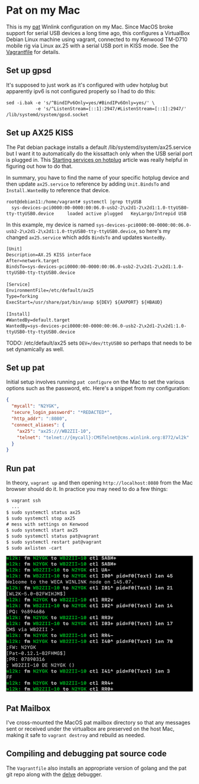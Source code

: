 # Pat on my Mac

This is my [pat](https://github.com/la5nta/pat) Winlink configuration on my Mac.
Since MacOS broke support for serial USB devices a long time ago, this configures a
VirtualBox Debian Linux machine using vagrant, connected to my Kenwood TM-D710 mobile
rig via Linux ax.25 with a serial USB port in KISS mode. See the [Vagrantfile](./Vagrantfile) for details.

## Set up gpsd

It's supposed to just work as it's configured with udev hotplug but apparently
ipv6 is not configured properly so I had to do this:

```
sed -i.bak -e 's/^BindIPv6Only=yes/#BindIPv6Only=yes/' \
           -e 's/^ListenStream=[::1]:2947/#ListenStream=[::1]:2947/' /lib/systemd/system/gpsd.socket
```

## Set up AX25 KISS

The Pat debian package installs a default /lib/systemd/system/ax25.service but I want it to automatically
do the kissattach only when the USB serial port is plugged in.
This [Starting services on hotplug](https://unrouted.io/systemd/2017/05/21/starting-services-on-hotplug/) article
was really helpful in figuring out how to do that.

In summary, you have to find the name of your specific hotplug device and then update `ax25.service` to reference by
adding `Unit.BindsTo` and `Install.WantedBy` to reference that device.

```
root@debian11:/home/vagrant# systemctl |grep ttyUSB
  sys-devices-pci0000:00-0000:00:06.0-usb2-2\x2d1-2\x2d1:1.0-ttyUSB0-tty-ttyUSB0.device     loaded active plugged   KeyLargo/Intrepid USB
```

In this example, my device is named `sys-devices-pci0000:00-0000:00:06.0-usb2-2\x2d1-2\x2d1:1.0-ttyUSB0-tty-ttyUSB0.device`, so
here's my changed `ax25.service` which adds `BindsTo` and updates `WantedBy`.

```
[Unit]
Description=AX.25 KISS interface
After=network.target
BindsTo=sys-devices-pci0000:00-0000:00:06.0-usb2-2\x2d1-2\x2d1:1.0-ttyUSB0-tty-ttyUSB0.device

[Service]
EnvironmentFile=/etc/default/ax25
Type=forking
ExecStart=/usr/share/pat/bin/axup ${DEV} ${AXPORT} ${HBAUD}

[Install]
#WantedBy=default.target
WantedBy=sys-devices-pci0000:00-0000:00:06.0-usb2-2\x2d1-2\x2d1:1.0-ttyUSB0-tty-ttyUSB0.device
```

TODO: /etc/default/ax25 sets `DEV=/dev/ttyUSB0` so perhaps that needs to be set dynamically as well.

## Set up pat

Initial setup involves running `pat configure` on the Mac to set the various
options such as the password, etc.  Here's a snippet from my configuration:

```json
{
  "mycall": "N2YGK",
  "secure_login_password": "*REDACTED*",
  "http_addr": ":8080",
  "connect_aliases": {
    "ax25": "ax25:///WB2ZII-10",
    "telnet": "telnet://{mycall}:CMSTelnet@cms.winlink.org:8772/wl2k"
  }
}
```

## Run pat

In theory, `vagrant up` and then opening `http://localhost:8080` from the Mac
browser should do it. In practice you may need to do a few things:

```
$ vagrant ssh
  ...
$ sudo systemctl status ax25
$ sudo systemctl stop ax25
# mess with settings on Kenwood
$ sudo systemctl start ax25
$ sudo systemctl status pat@vagrant
$ sudo systemctl restart pat@vagrant
$ sudo axlisten -cart
```
![axlisten screen shot](./axlisten.png)

## Pat Mailbox

I've cross-mounted the MacOS pat mailbox directory so that any messages
sent or received under the virtualbox are preserved on the host Mac, making it safe
to `vagrant destroy` and rebuild as needed.

## Compiling and debugging pat source code

The `Vagrantfile` also installs an appropriate version of golang and the
pat git repo along with the [delve](github.com/go-delve/delve) debugger.







